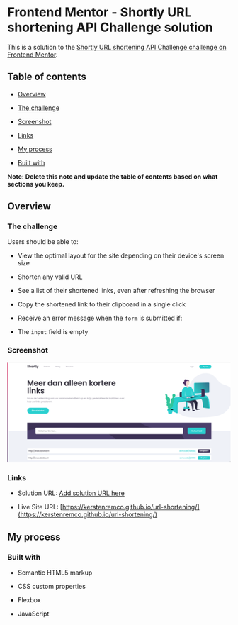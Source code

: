 # Frontend Mentor - Shortly URL shortening API Challenge solution

This is a solution to the [Shortly URL shortening API Challenge challenge on Frontend Mentor](https://www.frontendmentor.io/challenges/url-shortening-api-landing-page-2ce3ob-G).

## Table of contents

- [Overview](#overview)

- [The challenge](#the-challenge)

- [Screenshot](#screenshot)

- [Links](#links)

- [My process](#my-process)

- [Built with](#built-with)

**Note: Delete this note and update the table of contents based on what sections you keep.**

## Overview

### The challenge

Users should be able to:

- View the optimal layout for the site depending on their device's screen size

- Shorten any valid URL

- See a list of their shortened links, even after refreshing the browser

- Copy the shortened link to their clipboard in a single click

- Receive an error message when the `form` is submitted if:

- The `input` field is empty

### Screenshot

![](./screenshot.png)

### Links

- Solution URL: [Add solution URL here](https://your-solution-url.com)

- Live Site URL: [https://kerstenremco.github.io/url-shortening/](https://kerstenremco.github.io/url-shortening/)

## My process

### Built with

- Semantic HTML5 markup

- CSS custom properties

- Flexbox

- JavaScript
